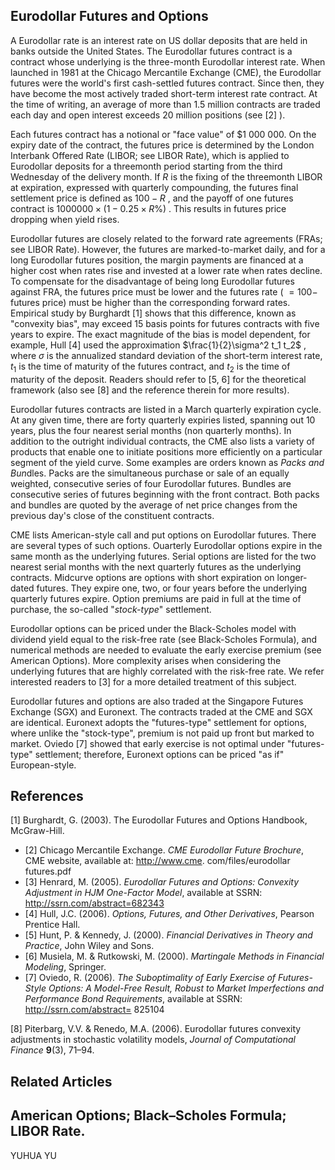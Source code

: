 ## **Eurodollar Futures and** Options

A Eurodollar rate is an interest rate on US dollar deposits that are held in banks outside the United States. The Eurodollar futures contract is a contract whose underlying is the three-month Eurodollar interest rate. When launched in 1981 at the Chicago Mercantile Exchange (CME), the Eurodollar futures were the world's first cash-settled futures contract. Since then, they have become the most actively traded short-term interest rate contract. At the time of writing, an average of more than 1.5 million contracts are traded each day and open interest exceeds 20 million positions (see  $[2]$ ).

Each futures contract has a notional or "face value" of \$1 000 000. On the expiry date of the contract, the futures price is determined by the London Interbank Offered Rate (LIBOR; see LIBOR Rate), which is applied to Eurodollar deposits for a threemonth period starting from the third Wednesday of the delivery month. If  $R$  is the fixing of the threemonth LIBOR at expiration, expressed with quarterly compounding, the futures final settlement price is defined as  $100 - R$ , and the payoff of one futures contract is  $1000000 \times (1-0.25 \times R\%)$ . This results in futures price dropping when yield rises.

Eurodollar futures are closely related to the forward rate agreements (FRAs; see LIBOR Rate). However, the futures are marked-to-market daily, and for a long Eurodollar futures position, the margin payments are financed at a higher cost when rates rise and invested at a lower rate when rates decline. To compensate for the disadvantage of being long Eurodollar futures against FRA, the futures price must be lower and the futures rate ( $= 100 -$  futures price) must be higher than the corresponding forward rates. Empirical study by Burghardt [1] shows that this difference, known as "convexity bias", may exceed 15 basis points for futures contracts with five years to expire. The exact magnitude of the bias is model dependent, for example, Hull [4] used the approximation  $\frac{1}{2}\sigma^2 t_1 t_2$ , where  $\sigma$  is the annualized standard deviation of the short-term interest rate,  $t_1$  is the time of maturity of the futures contract, and  $t_2$  is the time of maturity of the deposit. Readers should refer to [5, 6] for the theoretical framework (also see [8] and the reference therein for more results).

Eurodollar futures contracts are listed in a March quarterly expiration cycle. At any given time, there are forty quarterly expiries listed, spanning out 10 years, plus the four nearest serial months (non quarterly months). In addition to the outright individual contracts, the CME also lists a variety of products that enable one to initiate positions more efficiently on a particular segment of the yield curve. Some examples are orders known as *Packs and Bun*dles. Packs are the simultaneous purchase or sale of an equally weighted, consecutive series of four Eurodollar futures. Bundles are consecutive series of futures beginning with the front contract. Both packs and bundles are quoted by the average of net price changes from the previous day's close of the constituent contracts.

CME lists American-style call and put options on Eurodollar futures. There are several types of such options. Ouarterly Eurodollar options expire in the same month as the underlying futures. Serial options are listed for the two nearest serial months with the next quarterly futures as the underlying contracts. Midcurve options are options with short expiration on longer-dated futures. They expire one, two, or four years before the underlying quarterly futures expire. Option premiums are paid in full at the time of purchase, the so-called "*stock-type*" settlement.

Eurodollar options can be priced under the Black-Scholes model with dividend yield equal to the risk-free rate (see Black-Scholes Formula), and numerical methods are needed to evaluate the early exercise premium (see American Options). More complexity arises when considering the underlying futures that are highly correlated with the risk-free rate. We refer interested readers to [3] for a more detailed treatment of this subject.

Eurodollar futures and options are also traded at the Singapore Futures Exchange (SGX) and Euronext. The contracts traded at the CME and SGX are identical. Euronext adopts the "futures-type" settlement for options, where unlike the "stock-type", premium is not paid up front but marked to market. Oviedo [7] showed that early exercise is not optimal under "futures-type" settlement; therefore, Euronext options can be priced "as if" European-style.

## References

[1] Burghardt, G. (2003). The Eurodollar Futures and Options Handbook, McGraw-Hill.

- [2] Chicago Mercantile Exchange. *CME Eurodollar Future Brochure*, CME website, available at: http://www.cme. com/files/eurodollar futures.pdf
- [3] Henrard, M. (2005). *Eurodollar Futures and Options: Convexity Adjustment in HJM One-Factor Model*, available at SSRN: http://ssrn.com/abstract=682343
- [4] Hull, J.C. (2006). *Options, Futures, and Other Derivatives*, Pearson Prentice Hall.
- [5] Hunt, P. & Kennedy, J. (2000). *Financial Derivatives in Theory and Practice*, John Wiley and Sons.
- [6] Musiela, M. & Rutkowski, M. (2000). *Martingale Methods in Financial Modeling*, Springer.
- [7] Oviedo, R. (2006). *The Suboptimality of Early Exercise of Futures-Style Options: A Model-Free Result, Robust to Market Imperfections and Performance Bond Requirements*, available at SSRN: http://ssrn.com/abstract= 825104

[8] Piterbarg, V.V. & Renedo, M.A. (2006). Eurodollar futures convexity adjustments in stochastic volatility models, *Journal of Computational Finance* **9**(3), 71–94.

## **Related Articles**

## **American Options**; **Black–Scholes Formula**; **LIBOR Rate**.

YUHUA YU